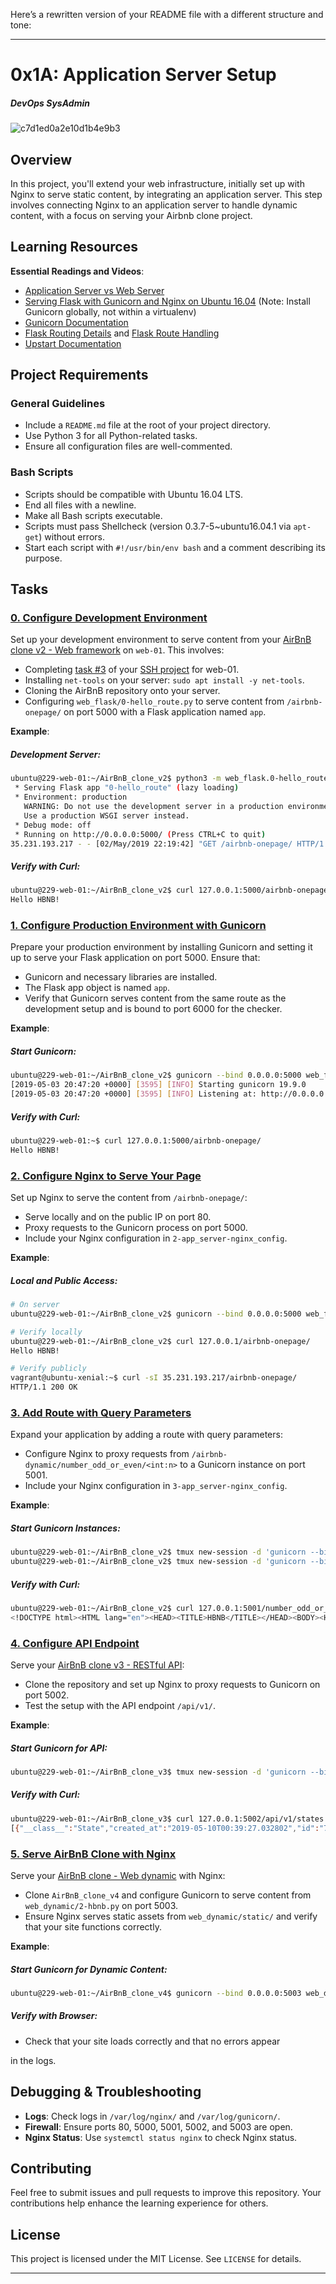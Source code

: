 Here’s a rewritten version of your README file with a different structure and tone:

---

# 0x1A: Application Server Setup
##### DevOps SysAdmin

![c7d1ed0a2e10d1b4e9b3](https://github.com/samuelselasi/alx-system_engineering-devops/assets/85158665/2c883c9d-24a6-4d34-ac0b-e7fb86af802e)

## Overview
In this project, you'll extend your web infrastructure, initially set up with Nginx to serve static content, by integrating an application server. This step involves connecting Nginx to an application server to handle dynamic content, with a focus on serving your Airbnb clone project.

## Learning Resources
**Essential Readings and Videos**:
- [Application Server vs Web Server](https://www.nginx.com/resources/glossary/application-server-vs-web-server/)
- [Serving Flask with Gunicorn and Nginx on Ubuntu 16.04](https://www.digitalocean.com/community/tutorials/how-to-serve-flask-applications-with-gunicorn-and-nginx-on-ubuntu-16-04) (Note: Install Gunicorn globally, not within a virtualenv)
- [Gunicorn Documentation](https://docs.gunicorn.org/en/latest/run.html)
- [Flask Routing Details](https://werkzeug.palletsprojects.com/en/0.14.x/routing/) and [Flask Route Handling](https://flask.palletsprojects.com/en/1.0.x/api/#flask.Flask.route)
- [Upstart Documentation](https://doc.ubuntu-fr.org/upstart)

## Project Requirements
### General Guidelines
- Include a `README.md` file at the root of your project directory.
- Use Python 3 for all Python-related tasks.
- Ensure all configuration files are well-commented.

### Bash Scripts
- Scripts should be compatible with Ubuntu 16.04 LTS.
- End all files with a newline.
- Make all Bash scripts executable.
- Scripts must pass Shellcheck (version 0.3.7-5~ubuntu16.04.1 via `apt-get`) without errors.
- Start each script with `#!/usr/bin/env bash` and a comment describing its purpose.

## Tasks

### [0. Configure Development Environment](./README.md)
Set up your development environment to serve content from your [AirBnB clone v2 - Web framework](https://github.com/samuelselasi/AirBnB_clone_v2) on `web-01`. This involves:
- Completing [task #3](0x0B-ssh/README.md) of your [SSH project](../0x0B-ssh) for web-01.
- Installing `net-tools` on your server: `sudo apt install -y net-tools`.
- Cloning the AirBnB repository onto your server.
- Configuring `web_flask/0-hello_route.py` to serve content from `/airbnb-onepage/` on port 5000 with a Flask application named `app`.

**Example**:

##### Development Server:

```bash
ubuntu@229-web-01:~/AirBnB_clone_v2$ python3 -m web_flask.0-hello_route
 * Serving Flask app "0-hello_route" (lazy loading)
 * Environment: production
   WARNING: Do not use the development server in a production environment.
   Use a production WSGI server instead.
 * Debug mode: off
 * Running on http://0.0.0.0:5000/ (Press CTRL+C to quit)
35.231.193.217 - - [02/May/2019 22:19:42] "GET /airbnb-onepage/ HTTP/1.1" 200 -
```

##### Verify with Curl:

```bash
ubuntu@229-web-01:~/AirBnB_clone_v2$ curl 127.0.0.1:5000/airbnb-onepage/
Hello HBNB!
```

### [1. Configure Production Environment with Gunicorn](./README.md)
Prepare your production environment by installing Gunicorn and setting it up to serve your Flask application on port 5000. Ensure that:
- Gunicorn and necessary libraries are installed.
- The Flask app object is named `app`.
- Verify that Gunicorn serves content from the same route as the development setup and is bound to port 6000 for the checker.

**Example**:

##### Start Gunicorn:

```bash
ubuntu@229-web-01:~/AirBnB_clone_v2$ gunicorn --bind 0.0.0.0:5000 web_flask.0-hello_route:app
[2019-05-03 20:47:20 +0000] [3595] [INFO] Starting gunicorn 19.9.0
[2019-05-03 20:47:20 +0000] [3595] [INFO] Listening at: http://0.0.0.0:5000 (3595)
```

##### Verify with Curl:

```bash
ubuntu@229-web-01:~$ curl 127.0.0.1:5000/airbnb-onepage/
Hello HBNB!
```

### [2. Configure Nginx to Serve Your Page](./2-app_server-nginx_config)
Set up Nginx to serve the content from `/airbnb-onepage/`:
- Serve locally and on the public IP on port 80.
- Proxy requests to the Gunicorn process on port 5000.
- Include your Nginx configuration in `2-app_server-nginx_config`.

**Example**:

##### Local and Public Access:

```bash
# On server
ubuntu@229-web-01:~/AirBnB_clone_v2$ gunicorn --bind 0.0.0.0:5000 web_flask.0-hello_route:app

# Verify locally
ubuntu@229-web-01:~/AirBnB_clone_v2$ curl 127.0.0.1/airbnb-onepage/
Hello HBNB!

# Verify publicly
vagrant@ubuntu-xenial:~$ curl -sI 35.231.193.217/airbnb-onepage/
HTTP/1.1 200 OK
```

### [3. Add Route with Query Parameters](./3-app_server-nginx_config)
Expand your application by adding a route with query parameters:
- Configure Nginx to proxy requests from `/airbnb-dynamic/number_odd_or_even/<int:n>` to a Gunicorn instance on port 5001.
- Include your Nginx configuration in `3-app_server-nginx_config`.

**Example**:

##### Start Gunicorn Instances:

```bash
ubuntu@229-web-01:~/AirBnB_clone_v2$ tmux new-session -d 'gunicorn --bind 0.0.0.0:5000 web_flask.0-hello_route:app'
ubuntu@229-web-01:~/AirBnB_clone_v2$ tmux new-session -d 'gunicorn --bind 0.0.0.0:5001 web_flask.6-number_odd_or_even:app'
```

##### Verify with Curl:

```bash
ubuntu@229-web-01:~/AirBnB_clone_v2$ curl 127.0.0.1:5001/number_odd_or_even/6
<!DOCTYPE html><HTML lang="en"><HEAD><TITLE>HBNB</TITLE></HEAD><BODY><H1>Number: 6 is even</H1></BODY></HTML>
```

### [4. Configure API Endpoint](./4-app_server-nginx_config)
Serve your [AirBnB clone v3 - RESTful API](https://github.com/samuelselasi/AirBnB_clone_v3):
- Clone the repository and set up Nginx to proxy requests to Gunicorn on port 5002.
- Test the setup with the API endpoint `/api/v1/`.

**Example**:

##### Start Gunicorn for API:

```bash
ubuntu@229-web-01:~/AirBnB_clone_v3$ tmux new-session -d 'gunicorn --bind 0.0.0.0:5002 api.v1.app:app'
```

##### Verify with Curl:

```bash
ubuntu@229-web-01:~/AirBnB_clone_v3$ curl 127.0.0.1:5002/api/v1/states
[{"__class__":"State","created_at":"2019-05-10T00:39:27.032802","id":"7512f664-4951-4231-8de9-b18d940cc912","name":"California","updated_at":"2019-05-10T00:39:27.032965"}]
```

### [5. Serve AirBnB Clone with Nginx](./5-app_server-nginx_config)
Serve your [AirBnB clone - Web dynamic](https://github.com/samuelselasi/alx-system_engineering-devops) with Nginx:
- Clone `AirBnB_clone_v4` and configure Gunicorn to serve content from `web_dynamic/2-hbnb.py` on port 5003.
- Ensure Nginx serves static assets from `web_dynamic/static/` and verify that your site functions correctly.

**Example**:

##### Start Gunicorn for Dynamic Content:

```bash
ubuntu@229-web-01:~/AirBnB_clone_v4$ gunicorn --bind 0.0.0.0:5003 web_dynamic/2-hbnb:app
```

##### Verify with Browser:

- Check that your site loads correctly and that no errors appear

 in the logs.

## Debugging & Troubleshooting
- **Logs**: Check logs in `/var/log/nginx/` and `/var/log/gunicorn/`.
- **Firewall**: Ensure ports 80, 5000, 5001, 5002, and 5003 are open.
- **Nginx Status**: Use `systemctl status nginx` to check Nginx status.

## Contributing
Feel free to submit issues and pull requests to improve this repository. Your contributions help enhance the learning experience for others.

## License
This project is licensed under the MIT License. See `LICENSE` for details.

---
